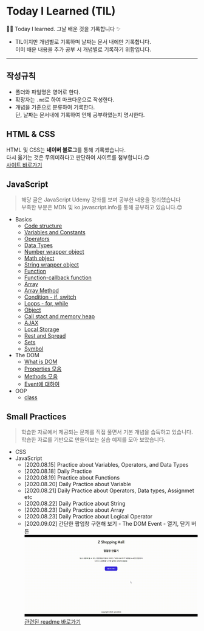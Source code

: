 # Today I Learned (TIL)

👩‍💻 Today I learned. 그날 배운 것을 기록합니다 ✨

- TIL이지만 개념별로 기록하며 날짜는 문서 내에만 기록합니다.  
  이미 배운 내용을 추가 공부 시 개념별로 기록하기 위함입니다.

---

## 작성규칙

- 폴더와 파일명은 영어로 한다.
- 확장자는 `.md`로 하여 마크다운으로 작성한다.
- 개념을 기준으로 분류하여 기록한다.  
  단, 날짜는 문서내에 기록하여 언제 공부하였는지 명시한다.

## HTML & CSS

HTML 및 CSS는 **네이버 블로그**를 통해 기록했습니다.  
 다시 옮기는 것은 무의미하다고 판단하여 사이트를 첨부합니다.😊  
 [사이트 바로가기](https://blog.naver.com/yesslkim94)

## JavaScript

> 해당 글은 JavaScript Udemy 강좌를 보며 공부한 내용을 정리했습니다  
> 부족한 부분은 MDN 및 ko.javascript.info를 통해 공부하고 있습니다.😊

- Basics
  - [Code structure](Javascript/Basics/1.Code-structure.md)
  - [Variables and Constants](Javascript/Basics/2.Variables-and-Constants.md)
  - [Operators](Javascript/Basics/3.Operators.md)
  - [Data Types](Javascript/Basics/4.Data-Types.md)
  - [Number wrapper object](Javascript/Basics/4a.Number-wrapper-object.md)
  - [Math object](Javascript/Basics/10a.Math-Objects.md)
  - [String wrapper object](Javascript/Basics/4a.String-wrapper-object.md)
  - [Function](Javascript/Basics/5.Function.md)
  - [Function-callback function](Javascript/Basics/5a.Callback-Function.md)
  - [Array](Javascript/Basics/6.Array.md)
  - [Array Method](Javascript/Basics/6a.Array-Method-example.md)
  - [Condition - if, switch](Javascript/Basics/7.Condition-if-switch.md)
  - [Loops - for, while](Javascript/Basics/8.Loops-for-while.md)
  - [Object](Javascript/Basics/10.Object.md)
  - [Call stact and memory heap](Javascript/Basics/9.Call-stack-and-Memory-heap.md)
  - [AJAX](Javascript/Basics/b11.AJAX.md)
  - [Local Storage](Javascript/Basics/b12.Local-Storage.md)
  - [Rest and Spread](Javascript/Basics/b13.Rest-and-Spread.md)
  - [Sets](Javascript/Basics/b14.Sets.md)
  - [Symbol](Javascript/Basics/b15.Symbol.md)
- The DOM
  - [What is DOM](Javascript/the-DOM/1.The-DOM-Explanation.md)
  - [Properties 모음](Javascript/the-DOM/2.Properties.md)
  - [Methods 모음](Javascript/the-DOM/3.Method.md)
  - [Event에 대하여](Javascript/the-DOM/4.Event.md)
- OOP
  - [class](Javascript/OOP/class.md)

## Small Practices

> 학습한 자료에서 제공되는 문제를 직접 풀면서 기본 개념을 습득하고 있습니다.
> 학습한 자료를 기반으로 만들어보는 실습 예제를 모아 보았습니다.

- CSS
- JavaScript
  - [2020.08.15] Practice about Variables, Operators, and Data Types
  - [2020.08.18] Daily Practice
  - [2020.08.19] Practice about Functions
  - [2020.08.20] Daily Practice about Variable
  - [2020.08.21] Daily Practice about Operators, Data types, Assignmet etc
  - [2020.08.22] Daily Practice about String
  - [2020.08.23] Daily Practice about Array
  - [2020.08.23] Daily Practice about Logical Operator
  - [2020.09.02] 간단한 팝업창 구현해 보기 - The DOM Event - 열기, 닫기 버튼
    ![popupv](assets/popup.gif)
    [관련된 readme 바로가기](small-practices/JavaScript/3.Making-a-pop-up/readme.md)
